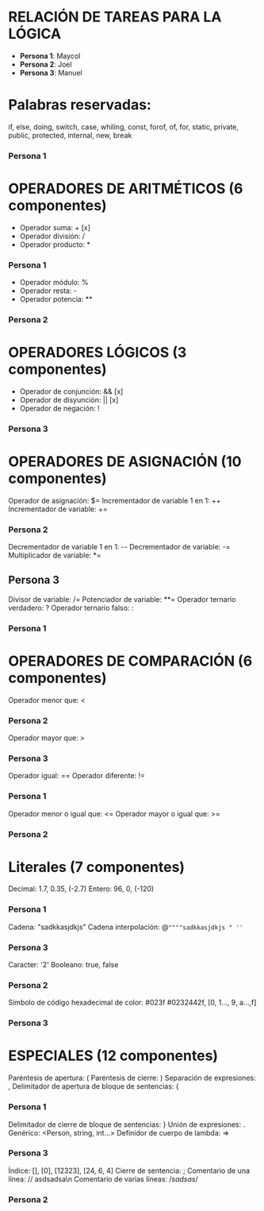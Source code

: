 # **RELACIÓN DE TAREAS PARA LA LÓGICA**

* **Persona 1**: Maycol
* **Persona 2**: Joel
* **Persona 3**: Manuel

# Palabras reservadas:
if, else, doing, switch, case, whiling, const, forof, of, for, static, private, public, protected, internal, new, break
### **Persona 1**

# OPERADORES DE ARITMÉTICOS (6 componentes)

* Operador suma: + [x]
* Operador división: /
* Operador producto: *
### Persona 1

* Operador módulo: %
* Operador resta: -
* Operador potencia: **
### Persona 2

# OPERADORES LÓGICOS (3 componentes)

* Operador de conjunción: && [x]
* Operador de disyunción: || [x]
* Operador de negación: !
### Persona 3


# OPERADORES DE ASIGNACIÓN (10 componentes)

Operador de asignación: $=
Incrementador de variable 1 en 1: ++
Incrementador de variable: +=
### Persona 2

Decrementador de variable 1 en 1: --
Decrementador de variable: -=
Multiplicador de variable: *=
## Persona 3

Divisor de variable: /=
Potenciador de variable: **=
Operador ternario verdadero: ?
Operador ternario falso: :
### Persona 1

# OPERADORES DE COMPARACIÓN (6 componentes)

Operador menor que: <
### Persona 2
Operador mayor que: >
### Persona 3

Operador igual: ==
Operador diferente: !=
### Persona 1

Operador menor o igual que: <=
Operador mayor o igual que: >=
### Persona 2

# Literales (7 componentes)

Decimal: 1.7, 0.35, (-2.7)
Entero: 96, 0, (-120)
### Persona 1

Cadena: "sadkkasjdkjs"
Cadena interpolación: @`""""sadkkasjdkjs " ''`
### Persona 3

Caracter: '2'
Booleano: true, false
### Persona 2
Símbolo de código hexadecimal de color: #023f #0232442f, [0, 1..., 9, a...,f]
### Persona 3

# ESPECIALES (12 componentes)

Paréntesis de apertura: (
Paréntesis de cierre: )
Separación de expresiones: ,
Delimitador de apertura de bloque de sentencias: {
### Persona 1

Delimitador de cierre de bloque de sentencias: }
Unión de expresiones: .
Genérico: <Person, string, int...>
Definidor de cuerpo de lambda: => 
### Persona 3

Índice: [], [0], [12323], [24, 6, 4]
Cierre de sentencia: ;
Comentario de una línea: // asdsadsa\n
Comentario de varias líneas: /*sadsas*/
### Persona 2